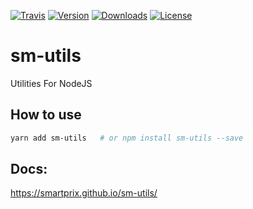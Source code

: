 <a href="https://travis-ci.com/smartprix/sm-utils"><img src="https://travis-ci.com/smartprix/sm-utils.svg?branch=master" alt="Travis"></a>
<a href="https://www.npmjs.com/package/sm-utils"><img src="https://img.shields.io/npm/v/sm-utils.svg" alt="Version"></a>
<a href="https://www.npmjs.com/package/sm-utils"><img src="https://img.shields.io/npm/dm/sm-utils.svg" alt="Downloads"></a>
<a href="https://www.npmjs.com/package/sm-utils"><img src="https://img.shields.io/npm/l/sm-utils.svg" alt="License"></a>

# sm-utils
Utilities For NodeJS

## How to use
```bash
yarn add sm-utils 	# or npm install sm-utils --save
```

## Docs:

https://smartprix.github.io/sm-utils/
